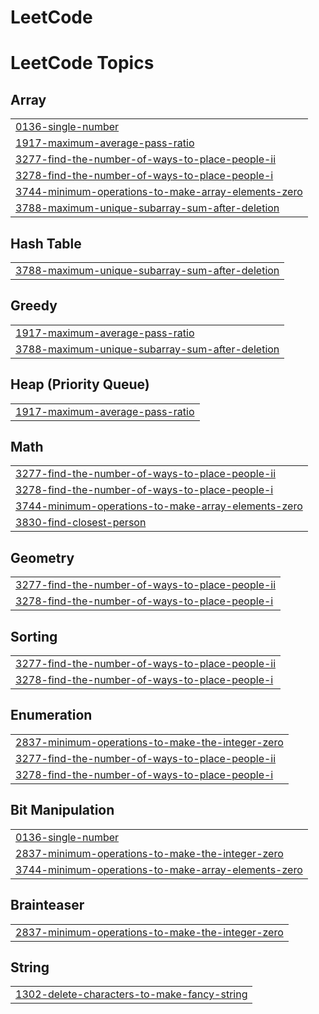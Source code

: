 # LeetCode
<!---LeetCode Topics Start-->
# LeetCode Topics
## Array
|  |
| ------- |
| [0136-single-number](https://github.com/oykusahin/LeetCode/tree/master/0136-single-number) |
| [1917-maximum-average-pass-ratio](https://github.com/oykusahin/LeetCode/tree/master/1917-maximum-average-pass-ratio) |
| [3277-find-the-number-of-ways-to-place-people-ii](https://github.com/oykusahin/LeetCode/tree/master/3277-find-the-number-of-ways-to-place-people-ii) |
| [3278-find-the-number-of-ways-to-place-people-i](https://github.com/oykusahin/LeetCode/tree/master/3278-find-the-number-of-ways-to-place-people-i) |
| [3744-minimum-operations-to-make-array-elements-zero](https://github.com/oykusahin/LeetCode/tree/master/3744-minimum-operations-to-make-array-elements-zero) |
| [3788-maximum-unique-subarray-sum-after-deletion](https://github.com/oykusahin/LeetCode/tree/master/3788-maximum-unique-subarray-sum-after-deletion) |
## Hash Table
|  |
| ------- |
| [3788-maximum-unique-subarray-sum-after-deletion](https://github.com/oykusahin/LeetCode/tree/master/3788-maximum-unique-subarray-sum-after-deletion) |
## Greedy
|  |
| ------- |
| [1917-maximum-average-pass-ratio](https://github.com/oykusahin/LeetCode/tree/master/1917-maximum-average-pass-ratio) |
| [3788-maximum-unique-subarray-sum-after-deletion](https://github.com/oykusahin/LeetCode/tree/master/3788-maximum-unique-subarray-sum-after-deletion) |
## Heap (Priority Queue)
|  |
| ------- |
| [1917-maximum-average-pass-ratio](https://github.com/oykusahin/LeetCode/tree/master/1917-maximum-average-pass-ratio) |
## Math
|  |
| ------- |
| [3277-find-the-number-of-ways-to-place-people-ii](https://github.com/oykusahin/LeetCode/tree/master/3277-find-the-number-of-ways-to-place-people-ii) |
| [3278-find-the-number-of-ways-to-place-people-i](https://github.com/oykusahin/LeetCode/tree/master/3278-find-the-number-of-ways-to-place-people-i) |
| [3744-minimum-operations-to-make-array-elements-zero](https://github.com/oykusahin/LeetCode/tree/master/3744-minimum-operations-to-make-array-elements-zero) |
| [3830-find-closest-person](https://github.com/oykusahin/LeetCode/tree/master/3830-find-closest-person) |
## Geometry
|  |
| ------- |
| [3277-find-the-number-of-ways-to-place-people-ii](https://github.com/oykusahin/LeetCode/tree/master/3277-find-the-number-of-ways-to-place-people-ii) |
| [3278-find-the-number-of-ways-to-place-people-i](https://github.com/oykusahin/LeetCode/tree/master/3278-find-the-number-of-ways-to-place-people-i) |
## Sorting
|  |
| ------- |
| [3277-find-the-number-of-ways-to-place-people-ii](https://github.com/oykusahin/LeetCode/tree/master/3277-find-the-number-of-ways-to-place-people-ii) |
| [3278-find-the-number-of-ways-to-place-people-i](https://github.com/oykusahin/LeetCode/tree/master/3278-find-the-number-of-ways-to-place-people-i) |
## Enumeration
|  |
| ------- |
| [2837-minimum-operations-to-make-the-integer-zero](https://github.com/oykusahin/LeetCode/tree/master/2837-minimum-operations-to-make-the-integer-zero) |
| [3277-find-the-number-of-ways-to-place-people-ii](https://github.com/oykusahin/LeetCode/tree/master/3277-find-the-number-of-ways-to-place-people-ii) |
| [3278-find-the-number-of-ways-to-place-people-i](https://github.com/oykusahin/LeetCode/tree/master/3278-find-the-number-of-ways-to-place-people-i) |
## Bit Manipulation
|  |
| ------- |
| [0136-single-number](https://github.com/oykusahin/LeetCode/tree/master/0136-single-number) |
| [2837-minimum-operations-to-make-the-integer-zero](https://github.com/oykusahin/LeetCode/tree/master/2837-minimum-operations-to-make-the-integer-zero) |
| [3744-minimum-operations-to-make-array-elements-zero](https://github.com/oykusahin/LeetCode/tree/master/3744-minimum-operations-to-make-array-elements-zero) |
## Brainteaser
|  |
| ------- |
| [2837-minimum-operations-to-make-the-integer-zero](https://github.com/oykusahin/LeetCode/tree/master/2837-minimum-operations-to-make-the-integer-zero) |
## String
|  |
| ------- |
| [1302-delete-characters-to-make-fancy-string](https://github.com/oykusahin/LeetCode/tree/master/1302-delete-characters-to-make-fancy-string) |
<!---LeetCode Topics End-->